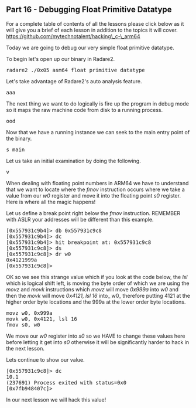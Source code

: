 ## Part 16 - Debugging Float Primitive Datatype

For a complete table of contents of all the lessons please click below as it will give you a brief of each lesson in addition to the topics it will cover. https://github.com/mytechnotalent/hacking\_c-\_arm64

Today we are going to debug our very simple float primitive datatype.

To begin let's open up our binary in Radare2.

<pre spellcheck="false">radare2 ./0x05_asm64_float_primitive_datatype
</pre>

Let's take advantage of Radare2's auto analysis feature.

<pre spellcheck="false">aaa
</pre>

The next thing we want to do logically is fire up the program in debug mode so it maps the raw machine code from disk to a running process.

<pre spellcheck="false">ood
</pre>

Now that we have a running instance we can seek to the main entry point of the binary.

<pre spellcheck="false">s main
</pre>

Let us take an initial examination by doing the following.

<pre spellcheck="false">v
</pre>

When dealing with floating point numbers in ARM64 we have to understand that we want to locate where the _fmov_ instruction occurs where we take a value from our _w0_ register and move it into the floating point _s0_ register. Here is where all the magic happens!

Let us define a break point right below the _fmov_ instruction. REMEMBER with ASLR your addresses will be different than this example.

<pre spellcheck="false">[0x557931c9b4]&gt; db 0x557931c9c8
[0x557931c9b4]&gt; dc
[0x557931c9b4]&gt; hit breakpoint at: 0x557931c9c8
[0x557931c9c8]&gt; ds
[0x557931c9c8]&gt; dr w0
0x4121999a
[0x557931c9c8]&gt;
</pre>

OK so we see this strange value which if you look at the code below, the _lsl_ which is logical shift left, is moving the byte order of which we are using the _movz_ and _movk_ instructions which _movz_ will move _0x999a_ into _w0_ and then the _movk_ will move _0x4121,_ _lsl 16_ into_ w0_ therefore putting 4121 at the higher order byte locations and the 999a at the lower order byte locations.

<pre spellcheck="false">movz w0, 0x999a
movk w0, 0x4121, lsl 16
fmov s0, w0
</pre>

We move our _w0_ register into _s0_ so we HAVE to change these values here before letting it get into _s0_ otherwise it will be significantly harder to hack in the next lesson.

Lets continue to show our value.

<pre spellcheck="false">[0x557931c9c8]&gt; dc
10.1
(237691) Process exited with status=0x0
[0x7fb948407c]&gt;
</pre>

In our next lesson we will hack this value!